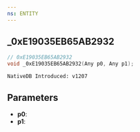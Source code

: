 ```yaml
---
ns: ENTITY
---
```

## _0xE19035EB65AB2932

```c
// 0xE19035EB65AB2932
void _0xE19035EB65AB2932(Any p0, Any p1);
```

```
NativeDB Introduced: v1207
```

## Parameters
* **p0**:
* **p1**:
